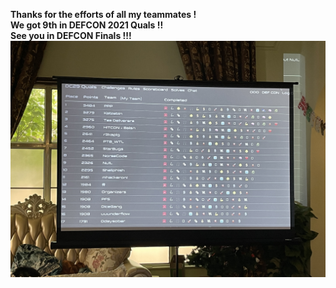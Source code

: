 **Thanks for the efforts of all my teammates !**  
**We got 9th in DEFCON 2021 Quals !!**  
**See you in DEFCON Finals !!!**  
![RANK](./RANK.jpg)